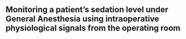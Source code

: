 ## Monitoring a patient’s sedation level under General Anesthesia using intraoperative physiological signals from the operating room
